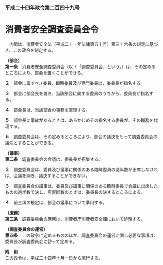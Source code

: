 ### 平成二十四年政令第二百四十九号  
# 消費者安全調査委員会令  
　内閣は、消費者安全法（平成二十一年法律第五十号）第三十六条の規定に基づき、この政令を制定する。  
  
**（部会）**  
**第一条**　消費者安全調査委員会（以下「調査委員会」という。）は、その定めるところにより、部会を置くことができる。  
  
**２**　部会に属すべき委員、臨時委員及び専門委員は、委員長が指名する。  
  
**３**　部会に部会長を置き、当該部会に属する委員のうちから、委員長が指名する。  
  
**４**　部会長は、当該部会の事務を掌理する。  
  
**５**　部会長に事故があるときは、あらかじめその指名する委員が、その職務を代理する。  
  
**６**　調査委員会は、その定めるところにより、部会の議決をもって調査委員会の議決とすることができる。  
  
**（議事）**  
**第二条**　調査委員会の会議は、委員長が招集する。  
  
**２**　調査委員会は、委員及び議事に関係のある臨時委員の過半数が出席しなければ、会議を開き、議決することができない。  
  
**３**　調査委員会の議事は、委員及び議事に関係のある臨時委員で会議に出席したものの過半数で決し、可否同数のときは、委員長の決するところによる。  
  
**４**　前三項の規定は、部会の議事について準用する。  
  
**（庶務）**  
**第三条**　調査委員会の庶務は、消費者庁消費者安全課において処理する。  
  
**（調査委員会の運営）**  
**第四条**　この政令に定めるもののほか、調査委員会の運営に関し必要な事項は、委員長が調査委員会に諮って定める。  
  
**附　則**  
この政令は、平成二十四年十月一日から施行する。  
  
